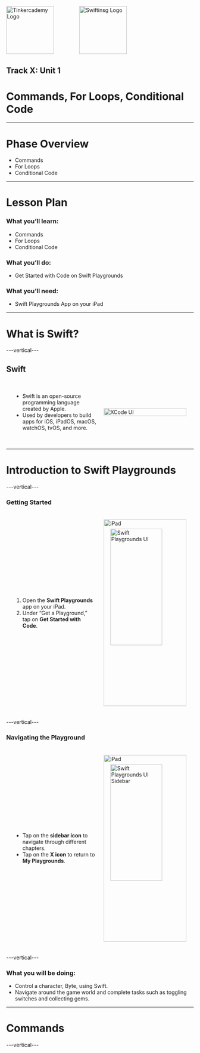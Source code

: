 <div style="text-align: left">
    <img src="/assets/tinkercademy.png" alt="Tinkercademy Logo" height="128px">
    <img src="https://raw.githubusercontent.com/swiftinsg/branding/main/logos/icons/png/coloured%20-%20dark%20background.png" alt="Swiftinsg Logo" height="128px" style="margin-left: 64px;">
</div>

## Track X: Unit 1

# Commands, For Loops, Conditional Code

---

# Phase Overview

- Commands
- For Loops
- Conditional Code

---

# Lesson Plan

### What you’ll learn:
- Commands
- For Loops
- Conditional Code

### What you’ll do:
- Get Started with Code on Swift Playgrounds

### What you’ll need:
- Swift Playgrounds App on your iPad

---

# What is Swift?

---vertical---

## Swift
<div style="display: flex; align-items: center; gap: 20px; padding: 20px;">
  <div style="flex: 1;">
    <ul>
      <li>Swift is an open-source programming language created by Apple.</li>
      <li>Used by developers to build apps for iOS, iPadOS, macOS, watchOS, tvOS, and more.</li>
    </ul>
  </div>
  <div style="flex: 1;">
    <img src="./assets/x-1-8-0.PNG" alt="XCode UI" style="width: 100%; max-width: 300px;">
  </div>
</div>


---

# Introduction to Swift Playgrounds

---vertical---

### Getting Started

<div style="display: flex; align-items: center; gap: 20px; padding: 20px;">
  <div style="flex: 1;">
    <ol>
      <li>Open the <strong>Swift Playgrounds</strong> app on your iPad.</li>
      <li>Under “Get a Playground,” tap on <strong>Get Started with Code</strong>.</li>
    </ol>
  </div>
  <div style="flex: 1; position: relative; width: 700px; height: 500px;">
    <img src="./assets/x-1-10-0.png" alt="Swift Playgrounds UI" style="position: absolute; top: 5%; left: 8.2%; width: 79%; height: auto; z-index: 1;">
    <img src="./assets/iPad.png" alt="iPad" style="position: absolute; top: 0; left: 0; width: 100%; height: 100%; z-index: 2;">
  </div>
</div>

---vertical---

### Navigating the Playground

<div style="display: flex; align-items: center; gap: 20px; padding: 20px;">
  <!-- Text Section -->
  <div style="flex: 1;">
    <ul>
      <li>Tap on the <strong>sidebar icon</strong> to navigate through different chapters.</li>
      <li>Tap on the <strong>X icon</strong> to return to <strong>My Playgrounds</strong>.</li>
    </ul>
  </div>
  <!-- Image Section -->
  <div style="flex: 1; position: relative; width: 700px; height: 500px;">
    <img src="./assets/x-1-11-0.png" alt="Swift Playgrounds UI Sidebar" style="position: absolute; top: 5%; left: 8.2%; width: 79%; height: auto; z-index: 1;">
    <img src="./assets/iPad.png" alt="iPad" style="position: absolute; top: 0; left: 0; width: 100%; height: 100%; z-index: 2;">
  </div>
</div>

---vertical---

### What you will be doing:

- Control a character, Byte, using Swift.
- Navigate around the game world and complete tasks such as toggling switches and collecting gems.

---

# Commands

---vertical---

<div style="display: flex; justify-content: center; align-items: center; height: 100%; width: 100%; padding: 20px;">
  <div style="position: relative; width: 1050px; height: 650px;">
    <img src="./assets/x-1-14-0.png" alt="Screenshot showing cake" style="position: absolute; top: 5%; left: 8.2%; width: 79%; height: auto; z-index: 1;">
    <img src="./assets/iPad.png" alt="iPad" style="position: absolute; top: 0; left: 0; width: 100%; height: 100%; z-index: 2;">
  </div>
  <div style="position: relative; width: 1050px; height: 650px;">
    <img src="./assets/x-1-14-1.png" alt="Screenshot showing drone blueprints" style="position: absolute; top: 5%; left: 8.2%; width: 79%; height: auto; z-index: 1;">
    <img src="./assets/iPad.png" alt="iPad" style="position: absolute; top: 0; left: 0; width: 100%; height: 100%; z-index: 2;">
  </div>
</div>

---vertical---

<div style="display: flex; justify-content: center; align-items: center; height: 100%; width: 100%; padding: 20px;">
  <div style="position: relative; width: 1050px; height: 650px;">
    <img src="./assets/x-1-15-0.png" alt="Screenshot showing drone" style="position: absolute; top: 5%; left: 8.2%; width: 79%; height: auto; z-index: 1;">
    <img src="./assets/iPad.png" alt="iPad" style="position: absolute; top: 0; left: 0; width: 100%; height: 100%; z-index: 2;">
  </div>
  <div style="position: relative; width: 1050px; height: 650px;">
    <img src="./assets/x-1-15-1.png" alt="Screenshot showing coding inspirational words" style="position: absolute; top: 5%; left: 8.2%; width: 79%; height: auto; z-index: 1;">
    <img src="./assets/iPad.png" alt="iPad" style="position: absolute; top: 0; left: 0; width: 100%; height: 100%; z-index: 2;">
  </div>
</div>

---vertical---

### Controlling Byte
<div style="display: flex; justify-content: center; align-items: center; height: 100%; width: 100%; padding: 20px;">
  <div style="position: relative; width: 1050px; height: 650px;">
    <img src="./assets/x-1-16-0.png" alt="Screenshot showing moveForward()" style="position: absolute; top: 5%; left: 8.2%; width: 79%; height: auto; z-index: 1;">
    <img src="./assets/iPad.png" alt="iPad" style="position: absolute; top: 0; left: 0; width: 100%; height: 100%; z-index: 2;">
  </div>
  <div style="position: relative; width: 1050px; height: 650px;">
    <img src="./assets/x-1-16-1.png" alt="Screenshot showing collectGem()" style="position: absolute; top: 5%; left: 8.2%; width: 79%; height: auto; z-index: 1;">
    <img src="./assets/iPad.png" alt="iPad" style="position: absolute; top: 0; left: 0; width: 100%; height: 100%; z-index: 2;">
  </div>
</div>

---vertical---

# camelCase
<div style="display: flex; align-items: center; gap: 20px; padding: 20px;">
  <!-- Text Section -->
  <div style="flex: 1;">
    <ul>
      <li>Commands have no spaces between words.</li>
      <li>If your command has two or more words, the standard practice is to capitalize the first letter of every word <strong>EXCEPT</strong> the first word.</li>
      <li>e.g., <code>moveForward()</code>, <code>collectGem()</code></li>
    </ul>
  </div>
  <!-- Image Section -->
  <div style="flex: 1; position: relative; width: 700px; height: 500px;">
    <img src="./assets/x-1-17-0.png" alt="Screenshot showing camelCase" style="position: absolute; top: 5%; left: 8.2%; width: 79%; height: auto; z-index: 1;">
    <img src="./assets/iPad.png" alt="iPad" style="position: absolute; top: 0; left: 0; width: 100%; height: 100%; z-index: 2;">
  </div>
</div>

---vertical---

# Introduction to the interface
<div style="display: flex; justify-content: center; align-items: center;">
  <div style="position: relative; width: 1050px; height: 700px;">
    <img src="./assets/x-1-18-0.png" alt="Screenshot of Swift Playgrounds UI" style="position: absolute; top: 5%; left: 8.2%; width: 79%; height: auto; z-index: 1;">
    <img src="./assets/iPad.png" alt="iPad" style="position: absolute; top: 0; left: 0; width: 100%; height: 100%; z-index: 2;">
  </div>
</div>

---vertical---

## Let's try issuing commands!
<div style="display: flex; align-items: center; gap: 20px; padding: 20px;">
  <!-- Text Section -->
  <div style="flex: 1;">
    <ul>
      <li>After tapping <strong>Tap to enter code</strong>, you can either:
        <ul>
          <li>Type the code out, or</li>
          <li>Use the keyboard shortcuts at the bottom of the screen.</li>
        </ul>
      </li>
      <li>After you are done with the code, click <strong>Run My Code</strong> to see Byte in action!</li>
      <li>You can tap on the <strong>Speedometer</strong> to speed Byte up or step through the code step by step.</li>
    </ul>
  </div>
  <!-- Image Section -->
  <div style="flex: 1; position: relative; width: 700px; height: 500px;">
    <img src="./assets/x-1-19-0.png" alt="Screenshot showing Issuing Commands in Swift Playgrounds" style="position: absolute; top: 5%; left: 8.2%; width: 79%; height: auto; z-index: 1;">
    <img src="./assets/iPad.png" alt="iPad" style="position: absolute; top: 0; left: 0; width: 100%; height: 100%; z-index: 2;">
  </div>
</div>

---vertical---

# Hands-On
### Try out the exercises under Commands!
<div style="display: flex; justify-content: center; align-items: center; height: 100%; width: 100%; padding: 20px;">
  <div style="position: relative; width: 1050px; height: 650px;">
    <img src="./assets/x-1-20-0.png" alt="Screenshot showing Finding and Fixing Bugs in Swift Playgrounds" style="position: absolute; top: 5%; left: 8.2%; width: 79%; height: auto; z-index: 1;">
    <img src="./assets/iPad.png" alt="iPad" style="position: absolute; top: 0; left: 0; width: 100%; height: 100%; z-index: 2;">
  </div>
  <div style="position: relative; width: 1050px; height: 650px;">
    <img src="./assets/x-1-20-1.png" alt="Screenshot showing Toggling a Switch in Swift Playgrounds" style="position: absolute; top: 5%; left: 8.2%; width: 79%; height: auto; z-index: 1;">
    <img src="./assets/iPad.png" alt="iPad" style="position: absolute; top: 0; left: 0; width: 100%; height: 100%; z-index: 2;">
  </div>
</div>

---

# For Loops

---vertical---

<div style="display: flex; justify-content: center; align-items: center; height: 100%; width: 100%; padding: 20px;">
  <div style="position: relative; width: 1050px; height: 650px;">
    <img src="./assets/x-2-22-0.png" alt="Screenshot showing seeds in a garden" style="position: absolute; top: 5%; left: 8.2%; width: 79%; height: auto; z-index: 1;">
    <img src="./assets/iPad.png" alt="iPad" style="position: absolute; top: 0; left: 0; width: 100%; height: 100%; z-index: 2;">
  </div>
  <div style="position: relative; width: 1050px; height: 650px;">
    <img src="./assets/x-2-22-1.png" alt="Screenshot showing seeds with different text" style="position: absolute; top: 5%; left: 8.2%; width: 79%; height: auto; z-index: 1;">
    <img src="./assets/iPad.png" alt="iPad" style="position: absolute; top: 0; left: 0; width: 100%; height: 100%; z-index: 2;">
  </div>
</div>

---vertical---

<div style="display: flex; justify-content: center; align-items: center; height: 100%; width: 100%; padding: 20px;">
  <div style="position: relative; width: 1050px; height: 650px;">
    <img src="./assets/x-2-23-0.png" alt="Screenshot showing a for loop being used for seeding" style="position: absolute; top: 5%; left: 8.2%; width: 79%; height: auto; z-index: 1;">
    <img src="./assets/iPad.png" alt="iPad" style="position: absolute; top: 0; left: 0; width: 100%; height: 100%; z-index: 2;">
  </div>
  <div style="position: relative; width: 1050px; height: 650px;">
    <img src="./assets/x-2-23-1.png" alt="Screenshot showing for loop's syntax for seeding" style="position: absolute; top: 5%; left: 8.2%; width: 79%; height: auto; z-index: 1;">
    <img src="./assets/iPad.png" alt="iPad" style="position: absolute; top: 0; left: 0; width: 100%; height: 100%; z-index: 2;">
  </div>
</div>

---vertical---

### for-loop Syntax

```swift
for i in 1 ... 5 {
    // code to be repeated
}
```

---vertical---

### What is `i`?

- `i` is a variable. It represents a value and can be named anything (e.g., `i` or `potato`).
- The for loop sets `i` to 1 initially and repeats the code inside the curly brackets for each value of `i` until the loop ends.

---vertical---

# Hands-On
### Try out the exercises under For Loops!
<div style="display: flex; justify-content: center; align-items: center; height: 100%; width: 100%; padding: 20px;">
  <div style="position: relative; width: 1050px; height: 650px;">
    <img src="./assets/x-1-26-0.png" alt="Screenshot showing Looping All The Sides in Swift Playgrounds" style="position: absolute; top: 5%; left: 8.2%; width: 79%; height: auto; z-index: 1;">
    <img src="./assets/iPad.png" alt="iPad" style="position: absolute; top: 0; left: 0; width: 100%; height: 100%; z-index: 2;">
  </div>
  <div style="position: relative; width: 1050px; height: 650px;">
    <img src="./assets/x-1-26-1.png" alt="Screenshot showing Using Loops in Swift Playgrounds" style="position: absolute; top: 5%; left: 8.2%; width: 79%; height: auto; z-index: 1;">
    <img src="./assets/iPad.png" alt="iPad" style="position: absolute; top: 0; left: 0; width: 100%; height: 100%; z-index: 2;">
  </div>
</div>

---

# Conditionals

---vertical---

<div style="display: flex; justify-content: center; align-items: center;">
  <div style="position: relative; width: 1400px; height: 1000px;">
    <img src="./assets/x-1-28-0.png" alt="Screenshot displaying traffic jam on GPS" style="position: absolute; top: 5%; left: 8.2%; width: 79%; height: auto; z-index: 1;">
    <img src="./assets/iPad.png" alt="iPad" style="position: absolute; top: 0; left: 0; width: 100%; height: 100%; z-index: 2;">
  </div>
</div>

---vertical---

<div style="display: flex; justify-content: center; align-items: center; height: 100%; width: 100%; padding: 20px;">
  <div style="position: relative; width: 1050px; height: 650px;">
    <img src="./assets/x-1-29-0.png" alt="Screenshot showing if-statement at traffic light" style="position: absolute; top: 5%; left: 8.2%; width: 79%; height: auto; z-index: 1;">
    <img src="./assets/iPad.png" alt="iPad" style="position: absolute; top: 0; left: 0; width: 100%; height: 100%; z-index: 2;">
  </div>
  <div style="position: relative; width: 1050px; height: 650px;">
    <img src="./assets/x-1-29-1.png" alt="Screenshot showing traffic light if-loop logic" style="position: absolute; top: 5%; left: 8.2%; width: 79%; height: auto; z-index: 1;">
    <img src="./assets/iPad.png" alt="iPad" style="position: absolute; top: 0; left: 0; width: 100%; height: 100%; z-index: 2;">
  </div>
</div>

---vertical---

<div style="display: flex; justify-content: center; align-items: center; height: 100%; width: 100%; padding: 20px;">
  <div style="position: relative; width: 1050px; height: 650px;">
    <img src="./assets/x-1-30-0.png" alt="Screenshot showing explanation of if-loop logic" style="position: absolute; top: 5%; left: 8.2%; width: 79%; height: auto; z-index: 1;">
    <img src="./assets/iPad.png" alt="iPad" style="position: absolute; top: 0; left: 0; width: 100%; height: 100%; z-index: 2;">
  </div>
  <div style="position: relative; width: 1050px; height: 650px;">
    <img src="./assets/x-1-30-1.png" alt="Screenshot showing false if-loop" style="position: absolute; top: 5%; left: 8.2%; width: 79%; height: auto; z-index: 1;">
    <img src="./assets/iPad.png" alt="iPad" style="position: absolute; top: 0; left: 0; width: 100%; height: 100%; z-index: 2;">
  </div>
</div>

---vertical---

### if-else Syntax

```swift
if condition {
    // code if condition is true
} else {
    // code if condition is NOT true
}
```

---

# Comparators

---vertical---

### Comparators

In the Playgrounds tutorial, the if statement uses the value of isOnClosedSwitch or isOnGem to make decisions.

These are boolean (Bool) variables, which can be either true or false.
- isOnClosedSwitch represents whether a switch is closed
- isOnGem represents whether Byte is on a gem

We can also directly use statements using comparators (<=, <, >, >=, ==, !=) instead of boolean variables.
- For example, a == b will be true if a is equal to b, and false if a is not equal to b.

---vertical---

<div style="display: flex; justify-content: center; align-items: center; height: 100%; width: 100%; padding: 20px;">
  <div style="position: relative; width: 1050px; height: 650px;">
    <img src="./assets/x-1-33-0.png" alt="Screenshot showing operators" style="position: absolute; top: 5%; left: 8.2%; width: 79%; height: auto; z-index: 1;">
    <img src="./assets/iPad.png" alt="iPad" style="position: absolute; top: 0; left: 0; width: 100%; height: 100%; z-index: 2;">
  </div>
  <div style="position: relative; width: 1050px; height: 650px;">
    <img src="./assets/x-1-33-1.png" alt="Screenshot showing operators and if-loop example" style="position: absolute; top: 5%; left: 8.2%; width: 79%; height: auto; z-index: 1;">
    <img src="./assets/iPad.png" alt="iPad" style="position: absolute; top: 0; left: 0; width: 100%; height: 100%; z-index: 2;">
  </div>
</div>

---vertical---

# Hands-On
### Try out the exercises under Conditionals!
<div style="display: flex; justify-content: center; align-items: center; height: 100%; width: 100%; padding: 20px;">
  <div style="position: relative; width: 1050px; height: 650px;">
    <img src="./assets/x-1-34-0.png" alt="Screenshot showing Conditional Climb in Swift Playgrounds" style="position: absolute; top: 5%; left: 8.2%; width: 79%; height: auto; z-index: 1;">
    <img src="./assets/iPad.png" alt="iPad" style="position: absolute; top: 0; left: 0; width: 100%; height: 100%; z-index: 2;">
  </div>
  <div style="position: relative; width: 1050px; height: 650px;">
    <img src="./assets/x-1-34-1.png" alt="Screenshot showing Using else if in Swift Playgrounds" style="position: absolute; top: 5%; left: 8.2%; width: 79%; height: auto; z-index: 1;">
    <img src="./assets/iPad.png" alt="iPad" style="position: absolute; top: 0; left: 0; width: 100%; height: 100%; z-index: 2;">
  </div>
  <div style="position: relative; width: 1050px; height: 650px;">
    <img src="./assets/x-1-34-2.png" alt="Screenshot displaying Checking for Switches in Swift Playgrounds" style="position: absolute; top: 5%; left: 8.2%; width: 79%; height: auto; z-index: 1;">
    <img src="./assets/iPad.png" alt="iPad" style="position: absolute; top: 0; left: 0; width: 100%; height: 100%; z-index: 2;">
  </div>
</div>
